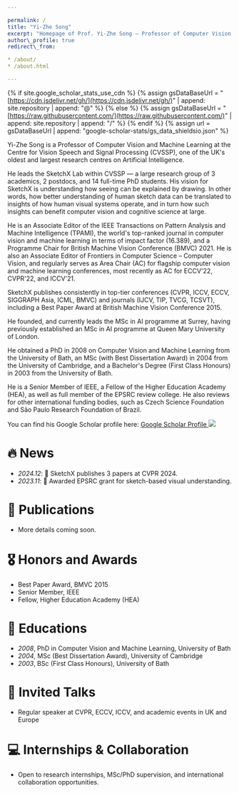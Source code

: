 ```yaml
---

permalink: /
title: "Yi-Zhe Song"
excerpt: "Homepage of Prof. Yi-Zhe Song — Professor of Computer Vision and Machine Learning"
author\_profile: true
redirect\_from:

* /about/
* /about.html

---
```


{% if site.google\_scholar\_stats\_use\_cdn %}
{% assign gsDataBaseUrl = "[https://cdn.jsdelivr.net/gh/](https://cdn.jsdelivr.net/gh/)" | append: site.repository | append: "@" %}
{% else %}
{% assign gsDataBaseUrl = "[https://raw.githubusercontent.com/](https://raw.githubusercontent.com/)" | append: site.repository | append: "/" %}
{% endif %}
{% assign url = gsDataBaseUrl | append: "google-scholar-stats/gs\_data\_shieldsio.json" %}

<span class='anchor' id='about-me'></span>

Yi-Zhe Song is a Professor of Computer Vision and Machine Learning at the Centre for Vision Speech and Signal Processing (CVSSP), one of the UK's oldest and largest research centres on Artificial Intelligence.

He leads the SketchX Lab within CVSSP — a large research group of 3 academics, 2 postdocs, and 14 full-time PhD students. His vision for SketchX is understanding how seeing can be explained by drawing. In other words, how better understanding of human sketch data can be translated to insights of how human visual systems operate, and in turn how such insights can benefit computer vision and cognitive science at large.

He is an Associate Editor of the IEEE Transactions on Pattern Analysis and Machine Intelligence (TPAMI), the world's top-ranked journal in computer vision and machine learning in terms of impact factor (16.389), and a Programme Chair for British Machine Vision Conference (BMVC) 2021. He is also an Associate Editor of Frontiers in Computer Science – Computer Vision, and regularly serves as Area Chair (AC) for flagship computer vision and machine learning conferences, most recently as AC for ECCV'22, CVPR'22, and ICCV'21.

SketchX publishes consistently in top-tier conferences (CVPR, ICCV, ECCV, SIGGRAPH Asia, ICML, BMVC) and journals (IJCV, TIP, TVCG, TCSVT), including a Best Paper Award at British Machine Vision Conference 2015.

He founded, and currently leads the MSc in AI programme at Surrey, having previously established an MSc in AI programme at Queen Mary University of London.

He obtained a PhD in 2008 on Computer Vision and Machine Learning from the University of Bath, an MSc (with Best Dissertation Award) in 2004 from the University of Cambridge, and a Bachelor's Degree (First Class Honours) in 2003 from the University of Bath.

He is a Senior Member of IEEE, a Fellow of the Higher Education Academy (HEA), as well as full member of the EPSRC review college. He also reviews for other international funding bodies, such as Czech Science Foundation and São Paulo Research Foundation of Brazil.

You can find his Google Scholar profile here: <a href='https://scholar.google.com/citations?user=irZFP_AAAAAJ'>Google Scholar Profile <strong><span id='total_cit'></span></strong></a> <a href='https://scholar.google.com/citations?user=irZFP_AAAAAJ'><img src="https://img.shields.io/endpoint?url={{ url | url_encode }}&logo=Google%20Scholar&labelColor=f6f6f6&color=9cf&style=flat&label=citations"></a>

# 🔥 News

* *2024.12*: 🎉 SketchX publishes 3 papers at CVPR 2024.
* *2023.11*: 🎉 Awarded EPSRC grant for sketch-based visual understanding.

# 📝 Publications

* More details coming soon.

# 🎖 Honors and Awards

* Best Paper Award, BMVC 2015
* Senior Member, IEEE
* Fellow, Higher Education Academy (HEA)

# 📖 Educations

* *2008*, PhD in Computer Vision and Machine Learning, University of Bath
* *2004*, MSc (Best Dissertation Award), University of Cambridge
* *2003*, BSc (First Class Honours), University of Bath

# 💬 Invited Talks

* Regular speaker at CVPR, ECCV, ICCV, and academic events in UK and Europe

# 💻 Internships & Collaboration

* Open to research internships, MSc/PhD supervision, and international collaboration opportunities.
